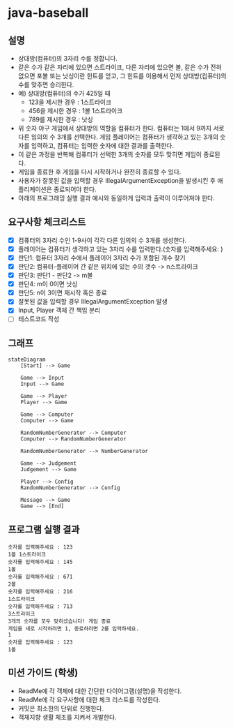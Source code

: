 # java-baseball

## 설명
* 상대방(컴퓨터)의 3자리 수를 정합니다.
* 같은 수가 같은 자리에 있으면 스트라이크, 다른 자리에 있으면 볼, 같은 수가 전혀 없으면 포볼 또는 낫싱이란 힌트를 얻고, 그 힌트를 이용해서 먼저 상대방(컴퓨터)의 수를 맞추면 승리한다.
* 예) 상대방(컴퓨터)의 수가 425일 때
  * 123을 제시한 경우 : 1스트라이크
  * 456을 제시한 경우 : 1볼 1스트라이크
  * 789를 제시한 경우 : 낫싱
* 위 숫자 야구 게임에서 상대방의 역할을 컴퓨터가 한다. 컴퓨터는 1에서 9까지 서로 다른 임의의 수 3개를 선택한다. 게임 플레이어는 컴퓨터가 생각하고 있는 3개의 숫자를 입력하고, 컴퓨터는 입력한 숫자에 대한 결과를 출력한다.
* 이 같은 과정을 반복해 컴퓨터가 선택한 3개의 숫자를 모두 맞히면 게임이 종료된다.
* 게임을 종료한 후 게임을 다시 시작하거나 완전히 종료할 수 있다.
* 사용자가 잘못된 값을 입력할 경우 IllegalArgumentException을 발생시킨 후 애플리케이션은 종료되어야 한다.
* 아래의 프로그래밍 실행 결과 예시와 동일하게 입력과 출력이 이루어져야 한다.

## 요구사항 체크리스트
* [X] 컴퓨터의 3자리 수인 1-9사이 각각 다른 임의의 수 3개를 생성한다.
* [X] 플레이어는 컴퓨터가 생각하고 있는 3자리 수를 입력한다.(숫자를 입력해주세요: )
* [X] 판단1: 컴퓨터 3자리 수에서 플레이어 3자리 수가 포함된 개수 찾기
* [X] 판단2: 컴퓨터-플레이어 간 같은 위치에 있는 수의 갯수 -> n스트라이크
* [X] 판단3: 판단1 - 판단2 -> m볼
* [X] 판단4: m이 0이면 낫싱
* [X] 판단5: n이 3이면 재시작 혹은 종료
* [X] 잘못된 값을 입력할 경우 IllegalArgumentException 발생
* [X] Input, Player 객체 간 책임 분리
* [ ] 테스트코드 작성

## 그래프
```mermaid
stateDiagram
    [Start] --> Game
    
    Game --> Input
    Input --> Game
    
    Game --> Player
    Player --> Game
    
    Game --> Computer
    Computer --> Game
    
    RandomNumberGenerator --> Computer
    Computer --> RandomNumberGenerator
    
    RandomNumberGenerator --> NumberGenerator
    
    Game --> Judgement
    Judgement --> Game
    
    Player --> Config
    RandomNumberGenerator --> Config
    
    Message --> Game
    Game --> [End]
```

## 프로그램 실행 결과
```
숫자를 입력해주세요 : 123
1볼 1스트라이크
숫자를 입력해주세요 : 145
1볼
숫자를 입력해주세요 : 671
2볼
숫자를 입력해주세요 : 216
1스트라이크
숫자를 입력해주세요 : 713
3스트라이크
3개의 숫자를 모두 맞히셨습니다! 게임 종료
게임을 새로 시작하려면 1, 종료하려면 2를 입력하세요.
1
숫자를 입력해주세요 : 123
1볼
```

## 미션 가이드 (학생)
* ReadMe에 각 객체에 대한 간단한 다이어그램(설명)을 작성한다.
* ReadMe에 각 요구사항에 대한 체크 리스트를 작성한다.
* 커밋은 최소한의 단위로 진행한다.
* 객체지향 생활 체조를 지켜서 개발한다.